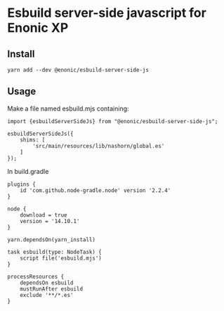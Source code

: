 # Esbuild server-side javascript for Enonic XP

## Install

```
yarn add --dev @enonic/esbuild-server-side-js
```

## Usage
Make a file named esbuild.mjs containing:

```
import {esbuildServerSideJs} from "@enonic/esbuild-server-side-js";

esbuildServerSideJs({
	shims: [
		'src/main/resources/lib/nashorn/global.es'
	]
});
```


In build.gradle

```
plugins {
	id 'com.github.node-gradle.node' version '2.2.4'
}

node {
	download = true
	version = '14.10.1'
}

yarn.dependsOn(yarn_install)

task esbuild(type: NodeTask) {
	script file('esbuild.mjs')
}

processResources {
	dependsOn esbuild
	mustRunAfter esbuild
	exclude '**/*.es'
}
```
